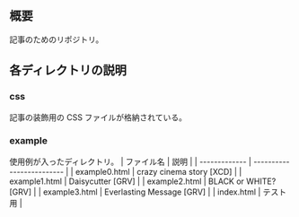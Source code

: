 ## 概要
記事のためのリポジトリ。
## 各ディレクトリの説明
### css
記事の装飾用の CSS ファイルが格納されている。
### example
使用例が入ったディレクトリ。
| ファイル名    | 説明                      | 
| ------------- | ------------------------- | 
| example0.html | crazy cinema story [XCD]  | 
| example1.html | Daisycutter [GRV]         | 
| example2.html | BLACK or WHITE? [GRV]     | 
| example3.html | Everlasting Message [GRV] | 
| index.html    | テスト用                  | 